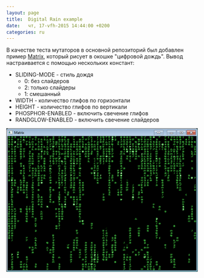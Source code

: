 ```yaml
---
layout: page
title:  Digital Rain example
date:   чт, 17-vfh-2015 14:44:00 +0200
categories: ru
---
```


   В качестве теста мутаторов в основной репозиторий был добавлен пример [Matrix](https://github.com/yuriy-chumak/OL/tree/master/tutorial/Matrix), который рисует в окошке "цифровой дождь". Вывод настраивается с помощью нескольких констант:
   
  * SLIDING-MODE - стиль дождя
    * 0: без слайдеров
    * 2: только слайдеры
    * 1: смешанный
  * WIDTH - количество глифов по горизонтали
  * HEIGHT - количество глифов по вертикали
  * PHOSPHOR-ENABLED - включить свечение глифов
  * RANDGLOW-ENABLED - включить свечение слайдеров
  
  ![Скрин окна вывода](assets/matrix-64x56.png)
